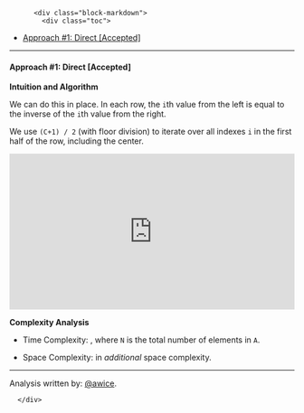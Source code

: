 <div class="article-body">
        
          <div class="block-markdown">
            <div class="toc">
<ul>
<li><a href="#approach-1-direct-accepted">Approach #1: Direct [Accepted]</a></li>
</ul>
</div>
<hr>
<h4 id="approach-1-direct-accepted">Approach #1: Direct [Accepted]</h4>
<p><strong>Intuition and Algorithm</strong></p>
<p>We can do this in place.  In each row, the <code>i</code>th value from the left is equal to the inverse of the <code>i</code>th value from the right.</p>
<p>We use <code>(C+1) / 2</code> (with floor division) to iterate over all indexes <code>i</code> in the first half of the row, including the center.</p>
<iframe src="https://leetcode.com/playground/rePZz3yF/shared" frameborder="0" width="100%" height="276" name="rePZz3yF"></iframe>

<p><strong>Complexity Analysis</strong></p>
<ul>
<li>
<p>Time Complexity:  <script type="math/tex; mode=display">O(N)</script>, where <code>N</code> is the total number of elements in <code>A</code>.</p>
</li>
<li>
<p>Space Complexity: <script type="math/tex; mode=display">O(1)</script> in <em>additional</em> space complexity.</p>
</li>
</ul>
<hr>
<p>Analysis written by: <a href="https://leetcode.com/awice">@awice</a>.</p>
          </div>
        
      </div>